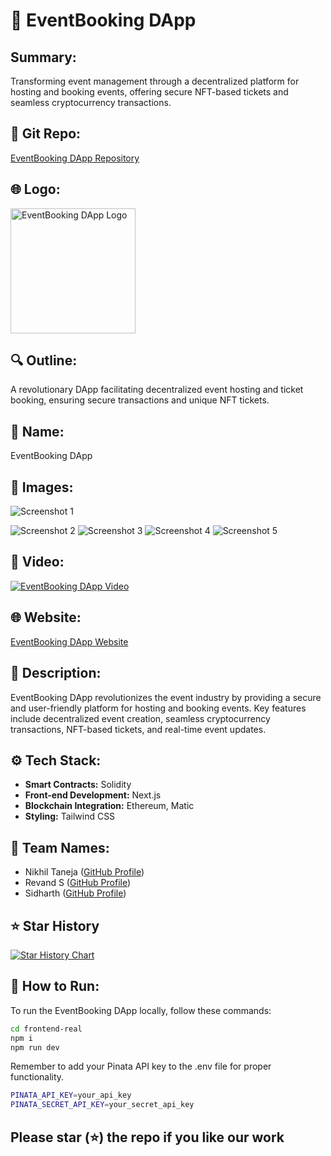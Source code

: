 # 🎉 EventBooking DApp 
## Summary:
Transforming event management through a decentralized platform for hosting and booking events, offering secure NFT-based tickets and seamless cryptocurrency transactions.

## 🚀 Git Repo:
[EventBooking DApp Repository](https://github.com/codesters-r2w3/Project-proposal)

## 🌐 Logo:
<img src="https://amber-capitalist-manatee-837.mypinata.cloud/ipfs/Qme6QLzuvYTLbnn4gUCXENZQqkVxJeEo2bX3kkhuAMKrR3" alt="EventBooking DApp Logo" width="200">

## 🔍 Outline:
A revolutionary DApp facilitating decentralized event hosting and ticket booking, ensuring secure transactions and unique NFT tickets.

## 🌟 Name:
EventBooking DApp

## 📸 Images:
![Screenshot 1](https://amber-capitalist-manatee-837.mypinata.cloud/ipfs/QmUFNsmQdxxt5PjUvJsqb2Kg4R3vSPex54A32VBiDWgCYG/Screenshot%202024-02-04%20221324.png)

![Screenshot 2](https://amber-capitalist-manatee-837.mypinata.cloud/ipfs/QmUFNsmQdxxt5PjUvJsqb2Kg4R3vSPex54A32VBiDWgCYG/Screenshot%202024-02-04%20221423.png)
![Screenshot 3](https://amber-capitalist-manatee-837.mypinata.cloud/ipfs/QmUFNsmQdxxt5PjUvJsqb2Kg4R3vSPex54A32VBiDWgCYG/Screenshot%202024-02-04%20221435.png)
![Screenshot 4](https://amber-capitalist-manatee-837.mypinata.cloud/ipfs/QmUFNsmQdxxt5PjUvJsqb2Kg4R3vSPex54A32VBiDWgCYG/Screenshot%202024-02-04%20221443.png)
![Screenshot 5](https://amber-capitalist-manatee-837.mypinata.cloud/ipfs/QmUFNsmQdxxt5PjUvJsqb2Kg4R3vSPex54A32VBiDWgCYG/Screenshot%202024-02-04%20222159.png)

## 🎥 Video:
[![EventBooking DApp Video](https://github.com/nikhil075/Project-proposal/assets/79699023/889faf51-19e0-476c-98b3-a156f4dd4cb5)](https://www.youtube.com/watch?v=-Uc6YqJ6QEQ)

## 🌐 Website:
[EventBooking DApp Website](https://www.thecodesters.tech) 

## 🚀 Description:
EventBooking DApp revolutionizes the event industry by providing a secure and user-friendly platform for hosting and booking events. Key features include decentralized event creation, seamless cryptocurrency transactions, NFT-based tickets, and real-time event updates.

## ⚙️ Tech Stack:
- **Smart Contracts:** Solidity
- **Front-end Development:** Next.js
- **Blockchain Integration:** Ethereum, Matic
- **Styling:** Tailwind CSS

## 👥 Team Names:
- Nikhil Taneja ([GitHub Profile](https://github.com/nikhiltaneja))
- Revand S ([GitHub Profile](https://github.com/revands))
- Sidharth ([GitHub Profile](https://github.com/sidharthdev))

## ⭐ Star History


<a href="https://star-history.com/#codesters-r2w3/Project-proposal&Date">
  <picture>
    <source media="(prefers-color-scheme: dark)" srcset="https://api.star-history.com/svg?repos=codesters-r2w3/Project-proposal&type=Date&theme=dark" />
    <source media="(prefers-color-scheme: light)" srcset="https://api.star-history.com/svg?repos=codesters-r2w3/Project-proposal&type=Date" />
    <img alt="Star History Chart" src="https://api.star-history.com/svg?repos=codesters-r2w3/Project-proposal&type=Date" />
  </picture>
</a>


## 🚀 How to Run:
To run the EventBooking DApp locally, follow these commands:

```bash
cd frontend-real
npm i
npm run dev
```
Remember to add your Pinata API key to the .env file for proper functionality.
```bash
PINATA_API_KEY=your_api_key
PINATA_SECRET_API_KEY=your_secret_api_key
```

## Please star (⭐) the repo if you like our work
